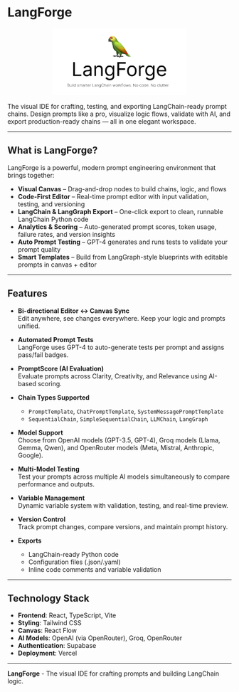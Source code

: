 # LangForge

<p align="center">
  <img src="./langforge-parrot.png" alt="LangForge Parrot" width="300" />
</p>

The visual IDE for crafting, testing, and exporting LangChain-ready prompt chains.
Design prompts like a pro, visualize logic flows, validate with AI, and export production-ready chains — all in one elegant workspace.

---

## What is LangForge?

LangForge is a powerful, modern prompt engineering environment that brings together:

- **Visual Canvas** – Drag-and-drop nodes to build chains, logic, and flows  
- **Code-First Editor** – Real-time prompt editor with input validation, testing, and versioning  
- **LangChain & LangGraph Export** – One-click export to clean, runnable LangChain Python code  
- **Analytics & Scoring** – Auto-generated prompt scores, token usage, failure rates, and version insights  
- **Auto Prompt Testing** – GPT-4 generates and runs tests to validate your prompt quality  
- **Smart Templates** – Build from LangGraph-style blueprints with editable prompts in canvas + editor

---

## Features

- **Bi-directional Editor ↔ Canvas Sync**  
  Edit anywhere, see changes everywhere. Keep your logic and prompts unified.

- **Automated Prompt Tests**  
  LangForge uses GPT-4 to auto-generate tests per prompt and assigns pass/fail badges.

- **PromptScore (AI Evaluation)**  
  Evaluate prompts across Clarity, Creativity, and Relevance using AI-based scoring.

- **Chain Types Supported**  
  - `PromptTemplate`, `ChatPromptTemplate`, `SystemMessagePromptTemplate`  
  - `SequentialChain`, `SimpleSequentialChain`, `LLMChain`, `LangGraph`  

- **Model Support**  
  Choose from OpenAI models (GPT-3.5, GPT-4), Groq models (Llama, Gemma, Qwen), and OpenRouter models (Meta, Mistral, Anthropic, Google).

- **Multi-Model Testing**  
  Test your prompts across multiple AI models simultaneously to compare performance and outputs.

- **Variable Management**  
  Dynamic variable system with validation, testing, and real-time preview.

- **Version Control**  
  Track prompt changes, compare versions, and maintain prompt history.

- **Exports**  
  - LangChain-ready Python code  
  - Configuration files (.json/.yaml)  
  - Inline code comments and variable validation

---

## Technology Stack

- **Frontend**: React, TypeScript, Vite
- **Styling**: Tailwind CSS
- **Canvas**: React Flow
- **AI Models**: OpenAI (via OpenRouter), Groq, OpenRouter
- **Authentication**: Supabase
- **Deployment**: Vercel

---

**LangForge** - The visual IDE for crafting prompts and building LangChain logic.
